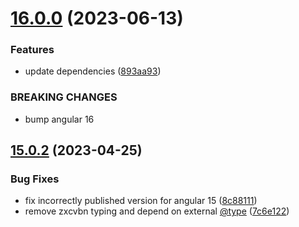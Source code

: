 # [16.0.0](https://github.com/eisberg-labs/ngx-strength-meter/compare/15.0.2...16.0.0) (2023-06-13)


### Features

* update dependencies ([893aa93](https://github.com/eisberg-labs/ngx-strength-meter/commit/893aa93597762f46f4a50b4295e2edb87448dbe9))


### BREAKING CHANGES

* bump angular 16



## [15.0.2](https://github.com/eisberg-labs/ngx-strength-meter/compare/8c881117991bef5707cda7b57357951f11fe2a02...15.0.2) (2023-04-25)


### Bug Fixes

* fix incorrectly published version for angular 15 ([8c88111](https://github.com/eisberg-labs/ngx-strength-meter/commit/8c881117991bef5707cda7b57357951f11fe2a02))
* remove zxcvbn typing and depend on external [@type](https://github.com/type) ([7c6e122](https://github.com/eisberg-labs/ngx-strength-meter/commit/7c6e1229d0ce746395e403d1743d7508023d2f7a))



